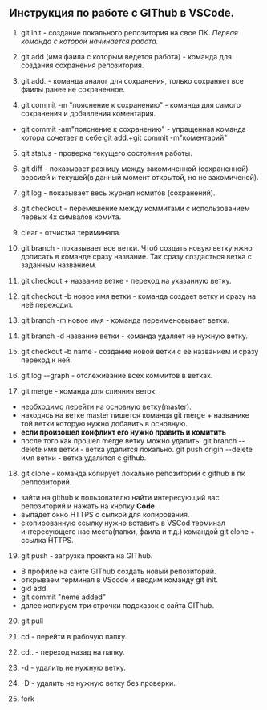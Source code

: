 ## Инструкция по работе с GIThub в VSCode.

 1. git init - создание локального репозитория на свое ПК.
*Первая команда с которой начинается работа.*
2. git add (имя фаила с которым ведется работа) - команда для создания сохранения репозитория.
3. git add. - команда аналог для сохранения, только сохраняет все фаилы ранее не сохраненное.

4. git commit -m "пояснение к сохранению" - команда для самого сохранения и добавления коментария.
* git commit -am"пояснение к сохранению" - упращенная команда котора сочетает в себе git add.+git commit -m"коментарий"

5. git status - проверка текущего состояния работы.

6. git diff - показывает разницу между закомиченной (сохраненной) версией и текушей(в данный момент открытой, но не закомиченой).

7. git log - показывает весь журнал комитов (сохранений). 

8. git checkout - перемешение между коммитами с использованием первых 4х симвалов комита.

9. clear - отчистка териминала.

10. git branch - показывает все ветки.
Чтоб создать новую ветку нжно дописать в команде сразу название. Так сразу создасться ветка с заданным названием.

11. git checkout + название ветке - переход на указанную ветку.

12. git checkout -b новое имя ветки - команда создает ветку и сразу на неё переходит.

13. git branch -m новое имя - команда переименовывает ветки.

14. git branch -d название ветки - команда удаляет не нужную ветку.

15. git checkout -b name - создание новой ветки с ее названием и сразу переход к ней.

16. git log --graph - отслеживание всех коммитов в ветках.

17. git merge - команда для слияния веток.
* необходимо перейти на основную ветку(master). 
* находясь на ветке master пишется команда git merge + названике той ветки которую нужно добавить в основную.
* **если произошел конфликт его нужно править и комитить**
* после того как прошел merge ветку можно удалить.
git branch --delete имя ветки - ветка удалится локально.
git push origin --delete имя ветки - ветка удалится с github.

18. git clone - команда копирует локально репозиторий с github в пк реппозиторий.
* зайти на github к пользователю найти интересующий вас репозиторий и нажать на кнопку **Code**
* выпадет окно HTTPS с сылкой для копирования.
* скопированную ссылку нужно вставить в VSCod терминал интересующего нас места(папки, фаила и т.д.) командой git clone + ссылка  HTTPS.

19. git push - загрузка проекта на GIThub.
* В профиле на сайте GIThub создать новый репозиторий.
* открываем терминал в VScode и вводим команду git init.
* gid add. 
* git commit "neme added"
* далее копируем три строчки подсказок с сайта GIThub.

20. git pull

21. cd - перейти в рабочую папку.

22. cd.. - переход назад на папку.

23. -d - удалить не нужную ветку.
 
24. -D - удалить не нужную ветку без проверки.

25. fork

